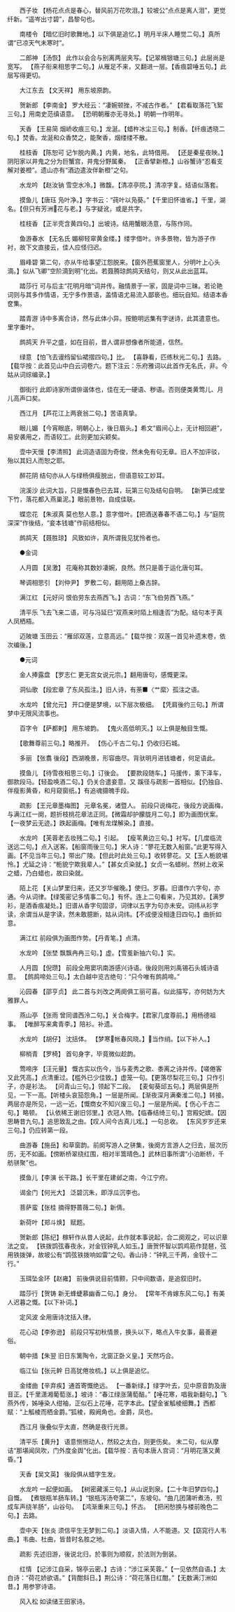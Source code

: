 <!-- { "loadSidebar": true } -->
　　西子妆 【杨花点点是春心，替风前万花吹泪。】较坡公“点点是离人泪”，更觉纤新。“遥岑出寸碧”，昌黎句也。 

　　南楼令 【暗忆旧时歌舞地。】以下俱是追忆。】明月半床人睡觉二句。】真所谓“已凉天气未寒时”。 

　　二郎神 【汤恢】 此作以会合与别离两层夹写。【记翠楫银塘三句。】此层尚是宽写。 【燕子衔来相思字二句。】从雁足不来，又翻进一层。【香痕碧唾五句。】此层写得更切。 

　　大江东去 【文天祥】 用东坡原韵。 

　　贺新郎 【李南金】 罗大经云：“凄婉顿挫，不减古作者。” 【君看取落花飞絮三句。】用南史范缜语意。 【恐明朝雁亦无寻处。】明朝一作明年。 

　　天香 【王易简 烟峤收痕三句。】龙涎。【蜡杵冰尘三句。】制香。【纤痕透晓二句。】焚香。龙涎和众香焚之，能聚香，烟缕缕不散。 

　　桂枝香 【陈恕可 记乍脱内黄。】内黄，地名，此特借用。 【还是秦星夜映。】阴阳家以井鬼之分为巨蟹宫，井鬼分野属秦。 【正香擘新橙。】山谷蟹诗“忍看支解对姜橙”。遗山亦有“酒边遣汝伴新橙”之句。 

　　水龙吟 【赵汝钠 雪空水冷。】微馥。【清凉亭院。】清凉字复。结语似落套。 

　　摸鱼儿【唐珏 凫叶净。】字书云：“莼叶以凫葵。”【千里旧怀谁省。】千里，湖名。【但只有芳洲花与老。】与字疑讹，或是共字。 

　　桂枝香 【正半壳含黄四句。】出坡诗。结用蟹眼汤意，与陈作同。 

　　鱼游春水 【无名氏 媚柳轻窣黄金缕。】缕字借叶。许多景物，皆为游子作衬，故下文直接云，佳人应怪归迟。 

　　眉峰碧 第二句，亦从牛给事望江怨脱来。【窗外芭蕉窗里人，分明叶上心头滴。】似从飞卿“空阶滴到明”化出。若聂腾琼鹧鸪天结句，则又从此出蓝耳。 

　　踏莎行 可与后主“花明月暗”词并传。融情景于一家，固是词中三昧。若论艳词则与其多作情语，无宁多作景语，盖情语尤易流入鄙亵也。细玩自知。结语本香奁集。 

　　踏青游 诗中多离合诗，然与此体小异。按鲍明远集有字谜诗，此其遣意也。里字重叶。 

　　鹧鸪天 升平之盛，如在目前，昔人谓非想像者所能道，信然。 

　　绿意 【怕飞去谩绉留仙裙摺四句。】比。 【喜静看，匹练秋光二句。】去路。【载华按：此首见山中白云词卷六。题下注云：乐府雅词以此首作无名氏，非。今姑从词综编录。】 

　　御街行 此即诗家所谓俳谐体也，佳在无一硬语、秽语。否则便类黄莺儿、月儿高声口矣。 

　　西江月 【芦花江上两衰翁二句。】苦语真挚。 

　　眼儿媚 【今宵眼底，明朝心上，後日眉头。】希文“眉间心上，无计相回避”，易安袭用之，而语较工。此则更加尖颖矣。 

　　壶中天慢【李清照】 此词造语固为奇俊，然未免有句无章。旧人不加评驳，殆以其妇人而恕之耶。 

　　醉花阴 结句亦从人与绿杨俱瘦脱出，但语意较工妙耳。 

　　浣溪沙 此词大旨，只是慨春色已去耳，玩第三句及结句自明。 【新笋已成堂下竹，落花都入燕巢泥。】眼前景物，自成佳联。 

　　蝶恋花 【朱淑真 莫也愁人意。】意字借叶。【把酒送春春不语二句。】与“庭院深深”作後结，“妾本钱塘”作前结相似。 

　　鹧鸪天 【聂胜琼】 风致如许，真所谓我见犹怜者也。 

　　●金词 

　　人月圆 【吴激】 花庵称其数妙凄婉，良然。然只是善于运化唐句耳。 

　　琴调相思引 【刘仲尹】 罗敷二句，翻用陌上桑古辞。 

　　满江红 【元好问 恨伯劳东去燕西飞。】古词：“东飞伯劳西飞燕。” 

　　清平乐 飞去飞来二语，可与冯延巳“双燕来时陌上相逢否”为配。结句本于真人凤栖梧。 

　　迈陂塘 玉田云：“雁邱双莲，立意高远。”【载华按：双莲一首见补遗末卷，依次编後。】 

　　●元词 

　　金人捧露盘 【罗志仁 更无宫女说元宗。】翻用唐句，感慨更深。 

　　洞仙歌 【段宏章 了东风孤注。】旧人诗，有荼■〈艹縻〉孤注之语。 

　　水龙吟 【曾允元】 开口便是梦境，以下层次极细。 【凭肩後约三句。】所谓梦中无限风流事也。 

　　百字令 【萨都剌】 用东坡韵。 【鬼火高低明灭。】以上俱是触目生慨。 

　　【歌舞尊前三句。】略推开。 【伤心千古二句。】仍收归石城。 

　　多丽 【张翥 後段】西湖晚景，形容曲尽。背驮明月进钱塘者，何足语此。 

　　摸鱼儿 【待雪夜相思三句。】订後会。 【要款段随车。】马援传，乘下泽车，御款段马。【轻盈唤酒二句。】仍关合遣妾意。又 蹊径与疏影一首相似。【仍独自、伴瘦影黄昏，和月窥窗纸。】有追魂摄魄手段。 

　　疏影 【王元章墨梅图】 元章名冕，诸暨人。 前段只说梅花，後段方说画梅，与满江红一阕，题折枝桃花章法正同。【微霜却护朦胧月二句。】即为画图伏案。【一夜梦云无迹。】跌起画梅。【唯有龙煤解染。】直接。 

　　水龙吟 【芙蓉老去妆残二句。】引起。 【瘦苇黄边三句。】衬写。【几度临流送远二句。】点入送客。【船窗雨後三句。】宋人诗：“蓼花无数入船窗。”此更写得入画。【不见当年三句。】带出广陵。【但此时此处三句。】收转蓼花。又【玉人栀貌堪怜。】尤延之诗：“栀貌宁欺我辈人。”【甚女贞染就。】女贞一名蜡树。然树上收采之蜡，乃白蜡也，故曰染就。 

　　陌上花 【关山梦里归来，还又岁华催晚。】使归。岁暮。旧谱作六字句，亦通。今从词律。【绿笺密记多情事二句。】有怀。连上二句看来，乃见其妙。【满罗衫，是酒香痕凝处。】旧谱从香字句固谬，词律以五字为句亦未安。词纬从衫字读，余谓当从是字读，然未敢臆断，姑从词纬。【不成便没相逢日四句。】曲折如意。 

　　满江红 前段俱为画图作势。【丹青笔。】点清。 

　　水龙吟 【张埜 飘飘冉冉三句。】虚。【雪茧新抽六句。】实。 

　　人月圆 【倪瓒】 前段全用窦巩南游感兴诗语。後段则用刘禹锡石头城诗语意。 【鹧鸪啼处三句。】太白越中览古绝句：“只今唯有鹧鸪啼。” 

　　沁园春 【邵亨贞】 此二首与刘改之两阕俱工丽可喜。似此描写，亦何妨为大雅罪人。 

　　燕山亭 【张雨 曾同谱西泠二句。】关合梅字。【君家几度尊前。】用杨德祖事。 【唯醉写来禽青李。】陪衫。补遗。 

　　水龙吟 【胡仔】 沈括体。 【梦寒帐春风晓。】当作绡。【以下补人。】 

　　柳梢青 【罗椅】 首句身字，毕竟微似趁韵。 

　　莺啼序 【汪元量】 慨古实以伤今，当与麦秀之歌、黍离之诗并传。【嗟倦客又此凭高。】点清重过。【槛外已少佳致。】虚笼一句。【更落尽梨花三句。】只作引子，亦是衫法。 【问青山三句。】领起下二段。 【麦甸葵邱五句。】两层俱是所见，一下一高。【听楼头哀笳怨角。】一层是所闻。【渐夜深月满秦淮二句。】转接。两层亦是所见，一远一近。【慨商女不知兴废三句。】一层是所闻。【 伤心千古二句。】略顿。 【认依稀王谢旧邻里。】衣冠人物。【临春结绮三句。】宫殿妃嫔。【因思畴昔九句。】追思致乱之由。【叹人间今古真儿戏。】一句总收。 【东风岁岁还来三句。】仍应转第一段。 

　　曲游春【施岳】和草窗韵。前阕写游人之骈集，後阕方言游人之归去，层次历历，无不如画。【傍断桥翠绕红围，相对半篙晴色。】武林旧事所谓“小泊断桥，千舫骈聚”也。 

　　摸鱼儿【李演 长干路。】长干里在建邺之南，今江宁府。 

　　谒金门【何光大】 泛碧沉朱，即浮瓜沉李也。 

　　菩萨蛮【张桂 摘得野蔷薇二句。】新倩。 

　　新荷叶【郑斗焕】 赋题。 

　　贺新郎【陈纪】稼轩作从昔人说起，此作就本事说起，合二阕观之，可以识章法之变。 【铁拨鹍弦春夜永，对金钗钟乳人如玉。】唐贺怀智以鹍鸡筋作琵琶，弦用铁拨弹，故坡公有“鹍弦铁拨响如雷”之句。香山诗：“钟乳三千两，金钗十二行。” 

　　玉珥坠金环【赵雍】 前後俱说目前情颢，只中间数语，是追叙旧时。 

　　踏莎行【贺铸 新无蜂蜨慕幽香二句。】身分。 【常年不肯嫁东风二句。】有美人迟暮之慨。【以下补词。】 

　　定风波 全用唐诗沈括入律。 

　　花心动【李弥逊】 前段只写初秋情景，换头以下，略点入牛女事，最善避俗。 

　　朝中措【朱翌 旧日东篱陶令，北窗正卧义皇。】天然巧合。 

　　临江仙【张元幹 日高犹倦妆梳。】以上俱是追忆。 

　　金缕曲【辛弃疾】通首寄慨绝远。 【一番新绿。】绿字叶去，见中原音韵及唐音正。【千里潇湘葡萄涨。】坡诗：“春江绿涨蒲萄醅。”【唾花寒，唱我新翻句。】飞燕外传，姊唾染人绀袖，正似石上花唾，花字本此。【望金雀觚棱细舞。】西都赋：“上觚棱而栖金爵。”狐棱，殿阙角也。金爵，凤也。 

　　西江月 後叠似乎太直，然确是夜行光景。 

　　清平乐【黄升】 语意恻恻动人，然较之太白，则更伤矣。 末二句，似从摩诘“那堪闻凤吹，门外度金舆”化出。【载华按：吉句本唐人宫词：“月明花落又黄昏。”】 

　　天香【吴文英】 後段俱从蜡字生发。 

　　水龙吟 一起便如画。 【树密藏溪三句。】从山说到泉。【二十年旧梦四句。】自慨。 【煮银瓶羊肠车转。】“银瓶泻汤夸第二”，东坡句。“曲几团蒲听煮汤，煎成车声绕羊肠”，山谷句。 【鸿渐重来三句。】怀古。 【把闲愁换与楼前晚色二句。】去路。 

　　壶中天【张炎 须信平生无梦到二句。】淡语入情，人不能道。又【窈窕行人韦曲。】韦曲、杜曲，皆昔时名胜之地。 

　　疏影 先述旧游，後说北归，於事则为顺叙，於法则为倒装。 

　　红情 【记涉江自采，锦亭云密。】古诗：“涉江采芙蓉。”【一见依然自语。】太白诗：“荷花娇欲语。”【背酣斜日。】荆公诗：“荷花落日红酣。”【无数满汀洲如昔。】用参寥诗语。 

　　风入松 如读储王田家诗。 

